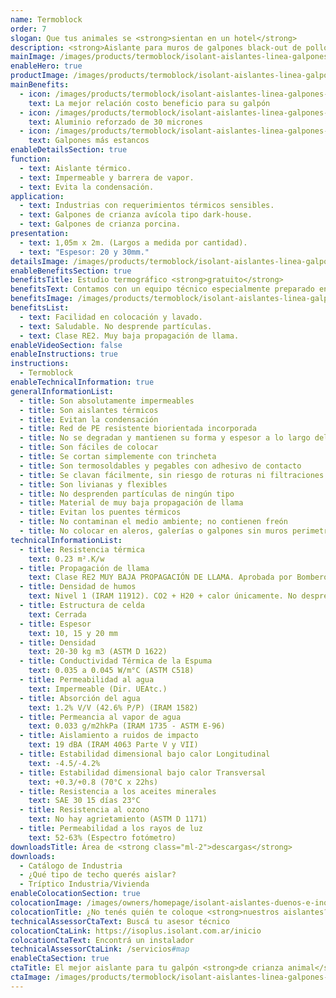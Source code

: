 ```yaml
---
name: Termoblock
order: 7
slogan: Que tus animales se <strong>sientan en un hotel</strong>
description: <strong>Aislante para muros de galpones black-out de pollos y climatizados de cerdos.</strong><br /><br />El aislante premium diseñado para cerramientos laterales metálicos de galpones avícolas y porcinos, siendo una alternativa económica al panel frigorífico o termopanel de chapa con poliuretano. La espuma de alta densidad y su aluminio de 30 micrones, lo hacen resistente a los esfuerzo y acción de los animales.
mainImage: /images/products/termoblock/isolant-aislantes-linea-galpones-y-tinglados-termoblock-imagen-principal.jpg
enableHero: true
productImage: /images/products/termoblock/isolant-aislantes-linea-galpones-y-tinglados-termoblock-producto-rollo.png
mainBenefits:
  - icon: /images/products/termoblock/isolant-aislantes-linea-galpones-y-tinglados-termoblock-beneficio-1.svg
    text: La mejor relación costo beneficio para su galpón
  - icon: /images/products/termoblock/isolant-aislantes-linea-galpones-y-tinglados-termoblock-beneficio-2.svg
    text: Aluminio reforzado de 30 micrones
  - icon: /images/products/termoblock/isolant-aislantes-linea-galpones-y-tinglados-termoblock-beneficio-3.svg
    text: Galpones más estancos
enableDetailsSection: true
function:
  - text: Aislante térmico.
  - text: Impermeable y barrera de vapor.
  - text: Evita la condensación.
application:
  - text: Industrias con requerimientos térmicos sensibles.
  - text: Galpones de crianza avícola tipo dark-house.
  - text: Galpones de crianza porcina.
presentation:
  - text: 1,05m x 2m. (Largos a medida por cantidad).
  - text: "Espesor: 20 y 30mm."
detailsImage: /images/products/termoblock/isolant-aislantes-linea-galpones-y-tinglados-termoblock-imagen-detalle.jpg
enableBenefitsSection: true
benefitsTitle: Estudio termográfico <strong>gratuito</strong>
benefitsText: Contamos con un equipo técnico especialmente preparado en el asesoramiento y análisis de galpones de crianza animal. Conocé más sobre nuestro análisis termográfico gratuito en obra e informes generados con termógrafos colocados en tus galpones.
benefitsImage: /images/products/termoblock/isolant-aislantes-linea-galpones-y-tinglados-termoblock-beneficio-exclusivo.jpg
benefitsList:
  - text: Facilidad en colocación y lavado.
  - text: Saludable. No desprende partículas.
  - text: Clase RE2. Muy baja propagación de llama.
enableVideoSection: false
enableInstructions: true
instructions:
  - Termoblock
enableTechnicalInformation: true
generalInformationList:
  - title: Son absolutamente impermeables
  - title: Son aislantes térmicos
  - title: Evitan la condensación
  - title: Red de PE resistente biorientada incorporada
  - title: No se degradan y mantienen su forma y espesor a lo largo del tiempo
  - title: Son fáciles de colocar
  - title: Se cortan simplemente con trincheta
  - title: Son termosoldables y pegables con adhesivo de contacto
  - title: Se clavan fácilmente, sin riesgo de roturas ni filtraciones
  - title: Son livianas y flexibles
  - title: No desprenden partículas de ningún tipo
  - title: Material de muy baja propagación de llama
  - title: Evitan los puentes térmicos
  - title: No contaminan el medio ambiente; no contienen freón
  - title: No colocar en aleros, galerías o galpones sin muros perimetrales que protejan de la reflexión indirecta de los rayos UV
technicalInformationList:
  - title: Resistencia térmica
    text: 0.23 m².K/w
  - title: Propagación de llama
    text: Clase RE2 MUY BAJA PROPAGACIÓN DE LLAMA. Aprobada por Bomberos Argentina.
  - title: Densidad de humos
    text: Nivel 1 (IRAM 11912). CO2 + H20 + calor únicamente. No desprende gases envenenantes.
  - title: Estructura de celda
    text: Cerrada
  - title: Espesor
    text: 10, 15 y 20 mm
  - title: Densidad
    text: 20-30 kg m3 (ASTM D 1622)
  - title: Conductividad Térmica de la Espuma
    text: 0.035 a 0.045 W/m°C (ASTM C518)
  - title: Permeabilidad al agua
    text: Impermeable (Dir. UEAtc.)
  - title: Absorción del agua
    text: 1.2% V/V (42.6% P/P) (IRAM 1582)
  - title: Permeancia al vapor de agua
    text: 0.033 g/m2hkPa (IRAM 1735 - ASTM E-96)
  - title: Aislamiento a ruidos de impacto
    text: 19 dBA (IRAM 4063 Parte V y VII)
  - title: Estabilidad dimensional bajo calor Longitudinal
    text: -4.5/-4.2%
  - title: Estabilidad dimensional bajo calor Transversal
    text: +0.3/+0.8 (70°C x 22hs)
  - title: Resistencia a los aceites minerales
    text: SAE 30 15 días 23°C
  - title: Resistencia al ozono
    text: No hay agrietamiento (ASTM D 1171)
  - title: Permeabilidad a los rayos de luz
    text: 52-63% (Espectro fotómetro)
downloadsTitle: Área de <strong class="ml-2">descargas</strong>
downloads:
  - Catálogo de Industria
  - ¿Qué tipo de techo querés aislar?
  - Tríptico Industria/Vivienda
enableColocationSection: true
colocationImage: /images/owners/homepage/isolant-aislantes-duenos-e-inquilinos-isoplus-colocation.jpg
colocationTitle: ¿No tenés quién te coloque <strong>nuestros aislantes?</strong>
technicalAssessorCtaText: Buscá tu asesor técnico
colocationCtaLink: https://isoplus.isolant.com.ar/inicio
colocationCtaText: Encontrá un instalador
technicalAssessorCtaLink: /servicios#map
enableCtaSection: true
ctaTitle: El mejor aislante para tu galpón <strong>de crianza animal</strong>
ctaImage: /images/products/termoblock/isolant-aislantes-linea-galpones-y-tinglados-termoblock-cta.jpg
---
```

